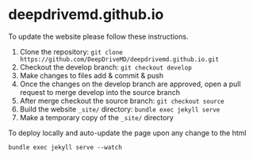 # deepdrivemd.github.io

To update the website please follow these instructions.

1. Clone the repository: `git clone https://github.com/DeepDriveMD/deepdrivemd.github.io.git`
2. Checkout the develop branch: `git checkout develop`
3. Make changes to files add & commit & push
4. Once the changes on the develop branch are approved, open a pull request to merge develop into the source branch
5. After merge checkout the source branch: `git checkout source`
6. Build the website `_site/` directory: `bundle exec jekyll serve`
7. Make a temporary copy of the `_site/` directory


To deploy locally and auto-update the page upon any change to the html 
```
bundle exec jekyll serve --watch
```
